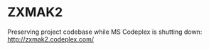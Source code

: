 # ZXMAK2
Preserving project codebase while MS Codeplex is shutting down: http://zxmak2.codeplex.com/
